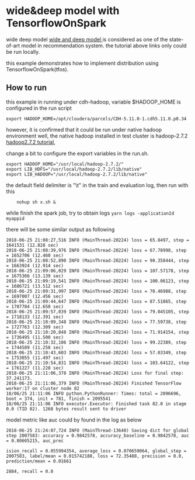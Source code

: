 # wide&deep model with TensorflowOnSpark

wide deep model [wide and deep model ](https://www.tensorflow.org/tutorials/wide_and_deep) is considered as one of the state-of-art model in recommendation system. the tutorial above links only could be run locally.

this example demonstrates how to implement distribution using TensorflowOnSpark(tfos).



## How to run

this example in running under cdh-hadoop, variable  $HADOOP_HOME is configured in the run script

```shell
export HADOOP_HOME=/opt/cloudera/parcels/CDH-5.11.0-1.cdh5.11.0.p0.34
```



however, it is confirmed that it could be run under native hadoop environment well, the native hadoop installed in test cluster is hadoop-2.7.2 [hadoop2.7.2 tutorial](https://hadoop.apache.org/docs/r2.7.2/),



change a bit to configure the export variables in the run.sh.

```shell
export HADOOP_HOME="/usr/local/hadoop-2.7.2/"
export LIB_HDFS="/usr/local/hadoop-2.7.2/lib/native"
export LIB_HADOOP="/usr/local/hadoop-2.7.2/lib/native"
```



the default field delimiter is "\t" in the train and evaluation log, then run with this

```shell
	nohup sh x.sh &
```



while finish the spark job, try to obtain logs `yarn logs -applicationId myappid`

there will be some similar output as following

```shell
2018-06-25 21:08:27,516 INFO (MainThread-20224) loss = 65.8497, step = 1641531 (12.828 sec)
2018-06-25 21:08:39,976 INFO (MainThread-20224) loss = 67.78998, step = 1652706 (12.460 sec)
2018-06-25 21:08:52,890 INFO (MainThread-20224) loss = 90.358444, step = 1663924 (12.914 sec)
2018-06-25 21:09:06,029 INFO (MainThread-20224) loss = 107.57178, step = 1675366 (13.139 sec)
2018-06-25 21:09:19,541 INFO (MainThread-20224) loss = 100.06123, step = 1686721 (13.512 sec)
2018-06-25 21:09:31,997 INFO (MainThread-20224) loss = 70.46988, step = 1697007 (12.456 sec)
2018-06-25 21:09:44,647 INFO (MainThread-20224) loss = 87.51865, step = 1707784 (12.650 sec)
2018-06-25 21:09:57,039 INFO (MainThread-20224) loss = 79.045105, step = 1718133 (12.391 sec)
2018-06-25 21:10:09,348 INFO (MainThread-20224) loss = 77.59738, step = 1727763 (12.309 sec)
2018-06-25 21:10:20,848 INFO (MainThread-20224) loss = 71.914154, step = 1736495 (11.500 sec)
2018-06-25 21:10:32,106 INFO (MainThread-20224) loss = 99.22389, step = 1744589 (11.258 sec)
2018-06-25 21:10:43,603 INFO (MainThread-20224) loss = 57.03349, step = 1753055 (11.497 sec)
2018-06-25 21:10:54,831 INFO (MainThread-20224) loss = 103.64122, step = 1761227 (11.228 sec)
2018-06-25 21:11:06,378 INFO (MainThread-20224) Loss for final step: 37.241173.
2018-06-25 21:11:06,379 INFO (MainThread-20224) Finished TensorFlow worker:17 on cluster node 82
18/06/25 21:11:06 INFO python.PythonRunner: Times: total = 2096696, boot = 374, init = 781, finish = 2095541
18/06/25 21:11:06 INFO executor.Executor: Finished task 82.0 in stage 0.0 (TID 82). 1268 bytes result sent to driver
```



model metric like auc could by found in the log as below

```shell
2018-06-25 21:24:07,724 INFO (MainThread-13640) Saving dict for global step 2007583: accuracy = 0.9842578, accuracy_baseline = 0.9842578, auc = 0.80605215, auc_prec

ision_recall = 0.055994354, average_loss = 0.070659064, global_step = 2007583, label/mean = 0.015742188, loss = 72.35488, precision = 0.0, prediction/mean = 0.01661

2884, recall = 0.0

```



